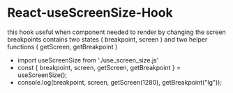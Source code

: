 # React-useScreenSize-Hook
this hook useful when component needed to render by changing the screen breakpoints
contains two states (  breakpoint, screen ) and two helper functions (  getScreen, getBreakpoint )
* import useScreenSize from './use_screen_size.js'
* const { breakpoint, screen, getScreen, getBreakpoint } = useScreenSize();
* console.log(breakpoint, screen, getScreen(1280), getBreakpoint("lg"));
